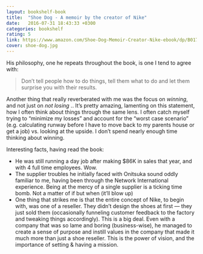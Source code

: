 ```yaml
---
layout: bookshelf-book
title:  "Shoe Dog - A memoir by the creator of Nike"
date:   2016-07-31 18:43:33 +0300
categories: bookshelf
rating: 5
link: https://www.amazon.com/Shoe-Dog-Memoir-Creator-Nike-ebook/dp/B0176M1A44/
cover: shoe-dog.jpg
---
```


His philosophy, one he repeats throughout the book, is one I tend to agree with:

> Don’t tell people how to do things, tell them what to do and let them surprise you with their results.

Another thing that really reverberated with me was the focus on *winning*, and not just on *not losing* .. It’s pretty amazing, lamenting on this statement, how I often think about things through the same lens. I often catch myself trying to “minimize my losses” and account for the “worst case scenario” (e.g. calculating runway before I have to move back to my parents house or get a job) vs. looking at the upside. I don’t spend nearly enough time thinking about winning.

Interesting facts, having read the book:

- He was still running a day job after making $86K in sales that year, and with 4 full time employees. Wow.
- The supplier troubles he initially faced with Onitsuka sound oddly familiar to me, having been through the Network International experience. Being at the mercy of a single supplier is a ticking time bomb. Not a matter of if but when (it’ll blow up)
- One thing that strikes me is that the entire concept of Nike, to begin with, was one of a reseller. They didn’t design the shoes at first — they just sold them (occasionally funneling customer feedback to the factory and tweaking things accordingly).
This is a big deal.
Even with a company that was so lame and boring (business-wise), he managed to create a sense of purpose and instill values in the company that made it much more than just a shoe reseller.
This is the power of vision, and the importance of setting & having a mission.
